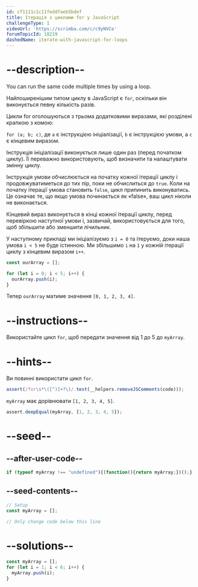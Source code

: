```yaml
---
id: cf1111c1c11feddfaeb5bdef
title: Ітерація з циклами for у JavaScript
challengeType: 1
videoUrl: 'https://scrimba.com/c/c9yNVCe'
forumTopicId: 18219
dashedName: iterate-with-javascript-for-loops
---
```


# --description--

You can run the same code multiple times by using a loop.

Найпоширенішим типом циклу в JavaScript є `for`, оскільки він виконується певну кількість разів.

Цикли for оголошуються з трьома додатковими виразами, які розділені крапкою з комою:

`for (a; b; c)`, де `a` є інструкцією ініціалізації, `b` є інструкцією умови, а `c` є кінцевим виразом.

Інструкція ініціалізації виконується лише один раз (перед початком циклу). Її переважно використовують, щоб визначити та налаштувати змінну циклу.

Інструкція умови обчислюється на початку кожної ітерації циклу і продовжуватиметься до тих пір, поки не обчислиться до `true`. Коли на початку ітерації умова становить `false`, цикл припинить виконуватись. Це означає те, що якщо умова починається як «false», ваш цикл ніколи не виконається.

Кінцевий вираз виконується в кінці кожної ітерації циклу, перед перевіркою наступної умови і, зазвичай, використовується для того, щоб збільшити або зменшити лічильник.

У наступному прикладі ми ініціалізуємо з `i = 0` та ітеруємо, доки наша умова `i < 5` не буде істинною. Ми збільшимо `i` на `1` у кожній ітерації циклу з кінцевим виразом `i++`.

```js
const ourArray = [];

for (let i = 0; i < 5; i++) {
  ourArray.push(i);
}
```

Тепер `ourArray` матиме значення `[0, 1, 2, 3, 4]`.

# --instructions--

Використайте цикл `for`, щоб передати значення від 1 до 5 до `myArray`.

# --hints--

Ви повинні використати цикл `for`.

```js
assert(/for\s*\([^)]+?\)/.test(__helpers.removeJSComments(code)));
```

`myArray` має дорівнювати `[1, 2, 3, 4, 5]`.

```js
assert.deepEqual(myArray, [1, 2, 3, 4, 5]);
```

# --seed--

## --after-user-code--

```js
if (typeof myArray !== "undefined"){(function(){return myArray;})();}
```

## --seed-contents--

```js
// Setup
const myArray = [];

// Only change code below this line

```

# --solutions--

```js
const myArray = [];
for (let i = 1; i < 6; i++) {
  myArray.push(i);
}
```
